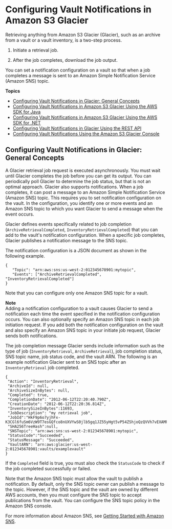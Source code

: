 # Configuring Vault Notifications in Amazon S3 Glacier<a name="configuring-notifications"></a>

Retrieving anything from Amazon S3 Glacier \(Glacier\), such as an archive from a vault or a vault inventory, is a two\-step process\. 

1. Initiate a retrieval job\. 

1. After the job completes, download the job output\. 

You can set a notification configuration on a vault so that when a job completes a message is sent to an Amazon Simple Notification Service \(Amazon SNS\) topic\. 

**Topics**
+ [Configuring Vault Notifications in Glacier: General Concepts](#configuring-notifications.general)
+ [Configuring Vault Notifications in Amazon S3 Glacier Using the AWS SDK for Java](configuring-notifications-sdk-java.md)
+ [Configuring Vault Notifications in Amazon S3 Glacier Using the AWS SDK for \.NET](configuring-notifications-sdk-dotnet.md)
+ [Configuring Vault Notifications in Glacier Using the REST API](configuring-notifications-rest-api.md)
+ [Configuring Vault Notifications Using the Amazon S3 Glacier Console](configuring-notifications-console.md)

## Configuring Vault Notifications in Glacier: General Concepts<a name="configuring-notifications.general"></a>

A Glacier retrieval job request is executed asynchronously\. You must wait until Glacier completes the job before you can get its output\. You can periodically poll Glacier to determine the job status, but that is not an optimal approach\. Glacier also supports notifications\. When a job completes, it can post a message to an Amazon Simple Notification Service \(Amazon SNS\) topic\. This requires you to set notification configuration on the vault\. In the configuration, you identify one or more events and an Amazon SNS topic to which you want Glacier to send a message when the event occurs\. 

Glacier defines events specifically related to job completion \(`ArchiveRetrievalCompleted`, `InventoryRetrievalCompleted`\) that you can add to the vault's notification configuration\. When a specific job completes, Glacier publishes a notification message to the SNS topic\.

 The notification configuration is a JSON document as shown in the following example\. 

```
{    
   "Topic": "arn:aws:sns:us-west-2:012345678901:mytopic",    
   "Events": ["ArchiveRetrievalCompleted", "InventoryRetrievalCompleted"] 
}
```

Note that you can configure only one Amazon SNS topic for a vault\. 

**Note**  
Adding a notification configuration to a vault causes Glacier to send a notification each time the event specified in the notification configuration occurs\. You can also optionally specify an Amazon SNS topic in each job initiation request\. If you add both the notification configuration on the vault and also specify an Amazon SNS topic in your initiate job request, Glacier sends both notifications\. 

The job completion message Glacier sends include information such as the type of job \(`InventoryRetrieval`, `ArchiveRetrieval`\), job completion status, SNS topic name, job status code, and the vault ARN\. The following is an example notification Glacier sent to an SNS topic after an `InventoryRetrieval` job completed\. 

```
{
 "Action": "InventoryRetrieval",
 "ArchiveId": null,
 "ArchiveSizeInBytes": null,
 "Completed": true,
 "CompletionDate": "2012-06-12T22:20:40.790Z",
 "CreationDate": "2012-06-12T22:20:36.814Z",
 "InventorySizeInBytes":11693,
 "JobDescription": "my retrieval job",
 "JobId":"HkF9p6o7yjhFx-K3CGl6fuSm6VzW9T7esGQfco8nUXVYwS0jlb5gq1JZ55yHgt5vP54ZShjoQzQVVh7vEXAMPLEjobID",
 "SHA256TreeHash":null,
 "SNSTopic": "arn:aws:sns:us-west-2:012345678901:mytopic",
 "StatusCode":"Succeeded",
 "StatusMessage": "Succeeded",
 "VaultARN": "arn:aws:glacier:us-west-2:012345678901:vaults/examplevault"
}
```

If the `Completed` field is true, you must also check the `StatusCode` to check if the job completed successfully or failed\. 

Note that the Amazon SNS topic must allow the vault to publish a notification\. By default, only the SNS topic owner can publish a message to the topic\. However, if the SNS topic and the vault are owned by different AWS accounts, then you must configure the SNS topic to accept publications from the vault\. You can configure the SNS topic policy in the Amazon SNS console\.  

For more information about Amazon SNS, see [Getting Started with Amazon SNS](https://docs.aws.amazon.com/sns/latest/gsg/Welcome.html)\.